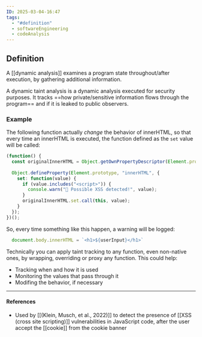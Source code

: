 ```yaml
---
ID: 2025-03-04-16:47
tags:
  - "#definition"
  - softwareEngineering
  - codeAnalysis
---
```

## Definition

A [[dynamic analysis]] examines a program state throughout/after execution, by gathering additional information.

A dynamic taint analysis is a dynamic analysis executed for security purposes.
It tracks ==how private/sensitive information flows through the program== and if it is leaked to public observers.

### Example

The following function actually *change* the behavior of innerHTML, so that every time an innerHTML is executed, the function defined as the `set` value will be called:

```javascript
(function() {
  const originalInnerHTML = Object.getOwnPropertyDescriptor(Element.prototype, "innerHTML");
  
  Object.defineProperty(Element.prototype, "innerHTML", {
    set: function(value) {
      if (value.includes("<script>")) {
        console.warn("🚨 Possible XSS detected!", value);
      }
      originalInnerHTML.set.call(this, value);
    }
  });
})();
```

So, every time something like this happen, a warning will be logged:

```javascript
  document.body.innerHTML = `<h1>${userInput}</h1>`
```

Technically you can apply taint tracking to any function, even non-native ones, by wrapping, overriding or proxy any function. This could help:
- Tracking when and how it is used
- Monitoring the values ​​that pass through it
- Modifing the behavior, if necessary

---
#### References
- Used by [[(Klein, Musch, et al., 2022)]] to detect the presence of [[XSS (cross site scripting)]] vulnerabilities in JavaScript code, after the user accept the [[cookie]] from the cookie banner